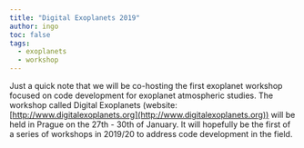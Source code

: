 ```yaml
---
title: "Digital Exoplanets 2019"
author: ingo
toc: false
tags:
  - exoplanets
  - workshop
---
```



Just a quick note that we will be co-hosting the first exoplanet workshop focused on code development for exoplanet atmospheric studies. The workshop called Digital Exoplanets (website: [http://www.digitalexoplanets.org](http://www.digitalexoplanets.org)) will be held in Prague on the 27th - 30th of January. It will hopefully be the first of a series of workshops in 2019/20 to address code development in the field. 
